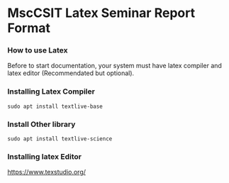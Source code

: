 # MscCSIT Latex Seminar Report Format 

### How to use Latex
Before to start documentation, your system must have latex compiler and latex editor (Recommendated but optional). 

### Installing Latex Compiler
```shell
sudo apt install textlive-base
```

### Install Other library
```
sudo apt install textlive-science
```

### Installing latex Editor
https://www.texstudio.org/